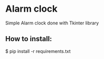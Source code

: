 # Alarm clock
Simple Alarm clock done with Tkinter library

## How to install: 
$ pip install -r requirements.txt